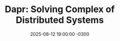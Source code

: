 ---
title: "Dapr: Solving Complex of Distributed Systems"
layout: event
youtubeLive: https://www.youtube.com/watch?v=MjnK80ebifM
date: 2025-08-12 19:00:00 -0300
description:
speakers: [salaboy]
draft: false
--- 